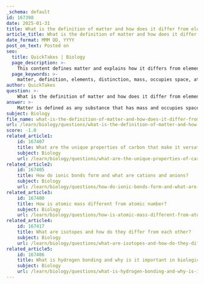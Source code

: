 ```yaml
---
_schema: default
id: 167398
date: 2025-01-31
title: What is the definition of matter and how does it differ from elements?
article_title: What is the definition of matter and how does it differ from elements?
date_format: MMM DD, YYYY
post_on_text: Posted on
seo:
  title: QuickTakes | Biology
  page_description: >-
    This content defines matter and explains how it differs from elements, covering concepts such as mass, atomic structure, and the classification of substances.
  page_keywords: >-
    matter, definition, elements, distinction, mass, occupies space, atoms, molecules, compounds, states of matter, rest mass, volume, pure substances, atomic number, protons, hydrogen, oxygen, mixtures
author: QuickTakes
question: >-
    What is the definition of matter and how does it differ from elements?
answer: >-
    Matter is defined as any substance that has mass and occupies space. This includes a wide range of physical entities such as atoms, molecules, and compounds. Matter can exist in various states, primarily solid, liquid, gas, and plasma. It is characterized by its ability to have mass (rest mass) and to occupy volume.\n\nOn the other hand, an element is a specific type of matter that consists of only one type of atom. Elements are pure chemical substances that cannot be broken down into simpler substances by chemical means. Each element is defined by its unique atomic number, which corresponds to the number of protons in its atoms. For example, hydrogen (H) is an element with one proton, while oxygen (O) is an element with eight protons. \n\nIn summary, while all elements are matter, not all matter is an element. Matter encompasses a broader category that includes elements, compounds (which are made up of two or more different elements), and mixtures. Elements are the simplest forms of matter that retain their unique properties and cannot be decomposed into simpler substances.
subject: Biology
file_name: what-is-the-definition-of-matter-and-how-does-it-differ-from-elements.md
url: /learn/biology/questions/what-is-the-definition-of-matter-and-how-does-it-differ-from-elements
score: -1.0
related_article1:
    id: 167407
    title: What are the unique properties of carbon that make it versatile in forming compounds?
    subject: Biology
    url: /learn/biology/questions/what-are-the-unique-properties-of-carbon-that-make-it-versatile-in-forming-compounds
related_article2:
    id: 167405
    title: How do ionic bonds form and what are cations and anions?
    subject: Biology
    url: /learn/biology/questions/how-do-ionic-bonds-form-and-what-are-cations-and-anions
related_article3:
    id: 167400
    title: How is atomic mass different from atomic number?
    subject: Biology
    url: /learn/biology/questions/how-is-atomic-mass-different-from-atomic-number
related_article4:
    id: 167417
    title: What are isotopes and how do they differ from each other?
    subject: Biology
    url: /learn/biology/questions/what-are-isotopes-and-how-do-they-differ-from-each-other
related_article5:
    id: 167406
    title: What is hydrogen bonding and why is it important in biological systems?
    subject: Biology
    url: /learn/biology/questions/what-is-hydrogen-bonding-and-why-is-it-important-in-biological-systems
---
```


&nbsp;
